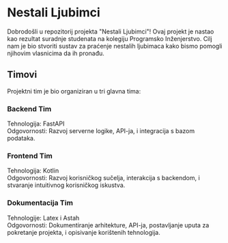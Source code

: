 # Nestali Ljubimci
Dobrodošli u repozitorij projekta "Nestali Ljubimci"! Ovaj projekt je nastao kao rezultat suradnje studenata na kolegiju Programsko Inženjerstvo. 
Cilj nam je bio stvoriti sustav za praćenje nestalih ljubimaca kako bismo pomogli njihovim vlasnicima da ih pronađu.

## Timovi
Projektni tim je bio organiziran u tri glavna tima:

### Backend Tim
Tehnologija: FastAPI <br>
Odgovornosti: Razvoj serverne logike, API-ja, i integracija s bazom podataka.

### Frontend Tim
Tehnologija: Kotlin <br>
Odgovornosti: Razvoj korisničkog sučelja, interakcija s backendom, i stvaranje intuitivnog korisničkog iskustva.

### Dokumentacija Tim
Tehnologije: Latex i Astah <br>
Odgovornosti: Dokumentiranje arhitekture, API-ja, postavljanje uputa za pokretanje projekta, i opisivanje korištenih tehnologija.
